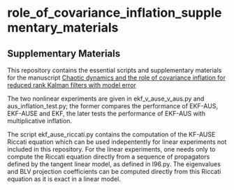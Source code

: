# role_of_covariance_inflation_supplementary_materials

## Supplementary Materials 

This repository contains the essential scripts and supplementary materials for the manuscript 
[Chaotic dynamics and the role of covariance inflation for reduced rank Kalman filters with model error](https://www.nonlin-processes-geophys-discuss.net/npg-2018-4/)

The two nonlinear experiments are given in ekf_v_ause_v_aus.py and aus_inflation_test.py; the former compares the performance of EKF-AUS, EKF-AUSE and EKF, the later tests the performance of EKF-AUS
with multiplicative inflation.

The script ekf_ause_riccati.py contains the computation of the KF-AUSE Riccati equation which can be used indepentently for linear experiments not included in this repository.  For the linear experiments,
one needs only to compute the Riccati equation directly from a sequence of propagators defined by the tangent linear model, as defined in l96.py.  The eigenvalues and BLV projection coefficients can
be computed directly from this Riccati equation as it is exact in a linear model.
